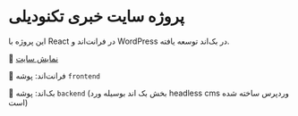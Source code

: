 # پروژه سایت خبری تکنودیلی

این پروژه با React در فرانت‌اند و WordPress در بک‌اند توسعه یافته.

🔗 [نمایش سایت](https://test-react.jnazarinezhad.host.webr.ir)

📂 فرانت‌اند: پوشه `frontend`

📂 بک‌اند: پوشه `backend` (بخش بک اند بوسیله ورد headless cms وردپرس ساخته شده است)
